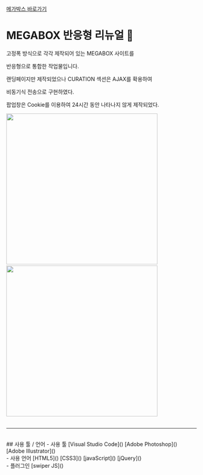 [메가박스 바로가기](https://pam7461.github.io/megabox/)  
# MEGABOX 반응형 리뉴얼 🎥  
고정폭 방식으로 각각 제작되어 있는 MEGABOX 사이트를  

반응형으로 통합한 작업물입니다.  

랜딩페이지만 제작되었으나 CURATION 섹션은 AJAX를 확용하여  

비동기식 전송으로 구현하였다.

팝업창은 Cookie를 이용하여 24시간 동안 나타나지 않게 제작되었다.

<img src="https://pam7461.github.io/megabox/images/desktop.jpg" height="400">&nbsp;&nbsp;&nbsp;<img src="https://pam7461.github.io/megabox/images/mobile.jpg" height="400">
<br><br>
* * *
<br>
## 사용 툴 / 언어
- 사용 툴
[Visual Studio Code]()  
[Adobe Photoshop]()  
[Adobe Illustrator]()  
<br>
- 사용 언어
[HTML5]()  
[CSS3]()  
[javaScript]()  
[jQuery]()  
<br>
- 플러그인
[swiper JS]()  
